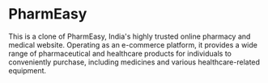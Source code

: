 # PharmEasy
This is a clone of PharmEasy, India's highly trusted online pharmacy and medical website. Operating as an e-commerce platform, it provides a wide range of pharmaceutical and healthcare products for individuals to conveniently purchase, including medicines and various healthcare-related equipment.
